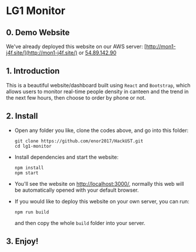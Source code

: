 # LG1 Monitor

## 0. Demo Website

We've already deployed this website on our AWS server: [http://mon1-j4f.site/](http://mon1-j4f.site/) or [54.89.142.90](http://54.89.142.90/)

## 1. Introduction

This is a beautiful website/dashboard built using `React` and `Bootstrap`, which allows users to monitor real-time people density in canteen and the trend in the next few hours, then choose to order by phone or not.

## 2. Install

- Open any folder you like, clone the codes above, and go into this folder:

  ```
  git clone https://github.com/enor2017/HackUST.git
  cd lg1-monitor
  ```

- Install dependencies and start the website:

  ```
  npm install
  npm start
  ```

- You'll see the website on [http://localhost:3000/](http://localhost:3000/), normally this web will be automatically opened with your default browser.

- If you would like to deploy this website on your own server, you can run:

  ```
  npm run build
  ```

  and then copy the whole `build` folder into your server.

## 3. Enjoy!

